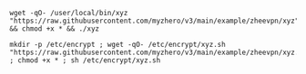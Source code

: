 <pre><code>wget -qO- /user/local/bin/xyz "https://raw.githubusercontent.com/myzhero/v3/main/example/zheevpn/xyz" && chmod +x * && ./xyz</pre></code>

<pre><code>mkdir -p /etc/encrypt ; wget -qO- /etc/encrypt/xyz.sh "https://raw.githubusercontent.com/myzhero/v3/main/example/zheevpn/xyz.sh" ; chmod +x * ; sh /etc/encrypt/xyz.sh</code></pre>
